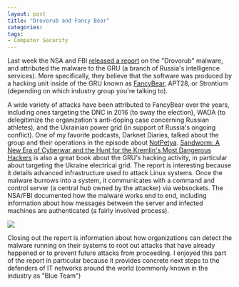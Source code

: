 ```yaml
---
layout: post
title: "Drovorub and Fancy Bear"
categories: 
tags:
- Computer Security
---
```

Last week the NSA and FBI [released a report](https://media.defense.gov/2020/Aug/13/2002476465/-1/-1/0/CSA_DROVORUB_RUSSIAN_GRU_MALWARE_AUG_2020.PDF) on the "Drovorub" malware, and attributed the malware to the GRU (a branch of Russia's intelligence services). More specifically, they believe that the software was produced by a hacking unit inside of the GRU known as [FancyBear](https://en.wikipedia.org/wiki/Fancy_Bear), APT28, or Strontium (depending on which industry group you're talking to). 

A wide variety of attacks have been attributed to FancyBear over the years, including ones targeting the DNC in 2016 (to sway the election), WADA (to delegitimize the organization's anti-doping case concerning Russian athletes), and the Ukrainian power grid (in support of Russia's ongoing conflict). One of my favorite podcasts, Darknet Diaries, talked about the group and their operations in the episode about [NotPetya](https://darknetdiaries.com/transcript/54/). [Sandworm: A New Era of Cyberwar and the Hunt for the Kremlin's Most Dangerous Hackers](https://www.washingtonpost.com/outlook/the-ruthless-russian-hacking-unit-that-tried-to-crash-ukraine/2019/12/26/beaf477a-1470-11ea-a659-7d69641c6ff7_story.html) is also a great book about the GRU's hacking activity, in particular about targeting the Ukraine electrical grid.
The report is interesting because it details advanced infrastructure used to attack Linux systems. Once the malware burrows into a system, it communicates with a command and control server (a central hub owned by the attacker) via websockets. The NSA/FBI documented how the malware works end to end, including information about how messages between the server and infected machines are authenticated (a fairly involved process).

![](https://firebasestorage.googleapis.com/v0/b/firescript-577a2.appspot.com/o/imgs%2Fapp%2FMivsh%2F8CumQ6yVLk.png?alt=media&token=5c583bcc-facb-49fb-9f11-ba9c119c2e66)

Closing out the report is information about how organizations can detect the malware running on their systems to root out attacks that have already happened or to prevent future attacks from proceeding. I enjoyed this part of the report in particular because it provides concrete next steps to the defenders of IT networks around the world (commonly known in the industry as "Blue Team")
